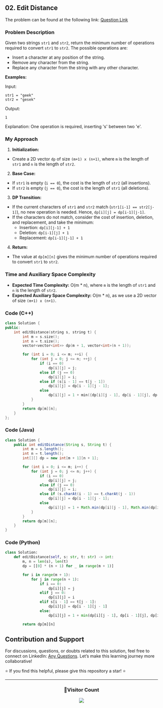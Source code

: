 ## 02. Edit Distance

The problem can be found at the following link: [Question Link](https://www.geeksforgeeks.org/problems/edit-distance3702/1)

### Problem Description

Given two strings `str1` and `str2`, return the minimum number of operations required to convert `str1` to `str2`. The possible operations are:

- Insert a character at any position of the string.
- Remove any character from the string.
- Replace any character from the string with any other character.

**Examples:**

Input:

```
str1 = "geek"
str2 = "gesek"
```

Output:

```
1
```

Explanation:
One operation is required, inserting 's' between two 'e'.

### My Approach

1. **Initialization:**

- Create a 2D vector `dp` of size `(m+1) x (n+1)`, where `m` is the length of `str1` and `n` is the length of `str2`.

2. **Base Case:**

- If `str1` is empty (`i == 0`), the cost is the length of `str2` (all insertions).
- If `str2` is empty (`j == 0`), the cost is the length of `str1` (all deletions).

3. **DP Transition:**

- If the current characters of `str1` and `str2` match (`str1[i-1] == str2[j-1]`), no new operation is needed. Hence, `dp[i][j] = dp[i-1][j-1]`.
- If the characters do not match, consider the cost of insertion, deletion, and replacement, and take the minimum:
  - Insertion: `dp[i][j-1] + 1`
  - Deletion: `dp[i-1][j] + 1`
  - Replacement: `dp[i-1][j-1] + 1`

4. **Return:**

- The value at `dp[m][n]` gives the minimum number of operations required to convert `str1` to `str2`.

### Time and Auxiliary Space Complexity

- **Expected Time Complexity:** O(m \* n), where `m` is the length of `str1` and `n` is the length of `str2`.
- **Expected Auxiliary Space Complexity:** O(m \* n), as we use a 2D vector of size `(m+1) x (n+1)`.

### Code (C++)

```cpp
class Solution {
public:
    int editDistance(string s, string t) {
        int m = s.size();
        int n = t.size();
        vector<vector<int>> dp(m + 1, vector<int>(n + 1));

        for (int i = 0; i <= m; ++i) {
            for (int j = 0; j <= n; ++j) {
                if (i == 0)
                    dp[i][j] = j;
                else if (j == 0)
                    dp[i][j] = i;
                else if (s[i - 1] == t[j - 1])
                    dp[i][j] = dp[i - 1][j - 1];
                else
                    dp[i][j] = 1 + min({dp[i][j - 1], dp[i - 1][j], dp[i - 1][j - 1]});
            }
        }
        return dp[m][n];
    }
};
```

### Code (Java)

```java
class Solution {
    public int editDistance(String s, String t) {
        int m = s.length();
        int n = t.length();
        int[][] dp = new int[m + 1][n + 1];

        for (int i = 0; i <= m; i++) {
            for (int j = 0; j <= n; j++) {
                if (i == 0)
                    dp[i][j] = j;
                else if (j == 0)
                    dp[i][j] = i;
                else if (s.charAt(i - 1) == t.charAt(j - 1))
                    dp[i][j] = dp[i - 1][j - 1];
                else
                    dp[i][j] = 1 + Math.min(dp[i][j - 1], Math.min(dp[i - 1][j], dp[i - 1][j - 1]));
            }
        }
        return dp[m][n];
    }
}
```

### Code (Python)

```python
class Solution:
    def editDistance(self, s: str, t: str) -> int:
        m, n = len(s), len(t)
        dp = [[0] * (n + 1) for _ in range(m + 1)]

        for i in range(m + 1):
            for j in range(n + 1):
                if i == 0:
                    dp[i][j] = j
                elif j == 0:
                    dp[i][j] = i
                elif s[i - 1] == t[j - 1]:
                    dp[i][j] = dp[i - 1][j - 1]
                else:
                    dp[i][j] = 1 + min(dp[i][j - 1], dp[i - 1][j], dp[i - 1][j - 1])

        return dp[m][n]
```

## Contribution and Support

For discussions, questions, or doubts related to this solution, feel free to connect on LinkedIn: [Any Questions](https://www.linkedin.com/in/patel-hetkumar-sandipbhai-8b110525a/). Let’s make this learning journey more collaborative!

⭐ If you find this helpful, please give this repository a star! ⭐

---

<div align="center">
  <h3><b>📍Visitor Count</b></h3>
</div>

<p align="center">
  <img src="https://visitor-badge.laobi.icu/badge?page_id=Hunterdii.GeeksforGeeks-POTD" />
</p>
